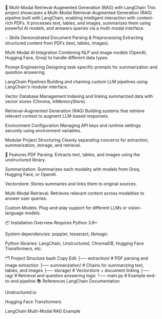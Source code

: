 🧠 Multi-Modal Retrieval-Augmented Generation (RAG) with LangChain
This project showcases a Multi-Modal Retrieval-Augmented Generation (RAG) pipeline built with LangChain, enabling intelligent interaction with content-rich PDFs. It processes text, tables, and images, summarizes them using powerful AI models, and answers queries via a multi-modal interface.

💡 Skills Demonstrated
Document Parsing & Preprocessing
Extracting structured content from PDFs (text, tables, images).

Multi-Modal AI Integration
Combining NLP and image models (OpenAI, Hugging Face, Groq) to handle different data types.

Prompt Engineering
Designing task-specific prompts for summarization and question answering.

LangChain Pipelines
Building and chaining custom LLM pipelines using LangChain's modular interface.

Vector Database Management
Indexing and linking summarized data with vector stores (Chroma, InMemoryStore).

Retrieval-Augmented Generation (RAG)
Building systems that retrieve relevant context to augment LLM-based responses.

Environment Configuration
Managing API keys and runtime settings securely using environment variables.

Modular Project Structuring
Cleanly separating concerns for extraction, summarization, storage, and retrieval.

🚀 Features
PDF Parsing: Extracts text, tables, and images using the unstructured library.

Summarization: Summarizes each modality with models from Groq, Hugging Face, or OpenAI.

Vectorstore: Stores summaries and links them to original sources.

Multi-Modal Retrieval: Retrieves relevant content across modalities to answer user queries.

Custom Models: Plug-and-play support for different LLMs or vision-language models.

📦 Installation Overview
Requires Python 3.8+

System dependencies: poppler, tesseract, libmagic

Python libraries: LangChain, Unstructured, ChromaDB, Hugging Face Transformers, etc.

🗂️ Project Structure
bash
Copy
Edit
├── extraction/        # PDF parsing and image extraction
├── summarization/     # Chains for summarizing text, tables, and images
├── storage/           # Vectorstore + document linking
├── rag/               # Retrieval and question answering logic
└── main.py            # Example end-to-end pipeline
📚 References
LangChain Documentation

Unstructured.io

Hugging Face Transformers

LangChain Multi-Modal RAG Example

